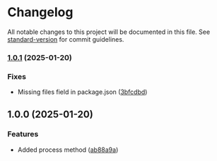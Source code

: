# Changelog

All notable changes to this project will be documented in this file. See [standard-version](https://github.com/conventional-changelog/standard-version) for commit guidelines.

### [1.0.1](https://github.com/retailcrm/image-preview/compare/v1.0.0...v1.0.1) (2025-01-20)


### Fixes

* Missing files field in package.json ([3bfcdbd](https://github.com/retailcrm/image-preview/commit/3bfcdbd1ecfb22d9c64c805ca6f2108469343642))

## 1.0.0 (2025-01-20)


### Features

* Added process method ([ab88a9a](https://github.com/retailcrm/image-preview/commit/ab88a9aa56d3ff0bb7fd796fa537a0368fb57119))

